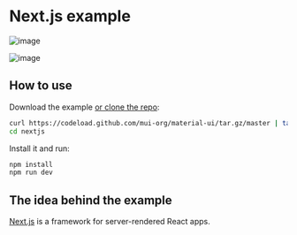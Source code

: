 # Next.js example

![image](https://user-images.githubusercontent.com/78357366/170837973-6a3de445-5fa4-4c39-8b88-bdf911971ca7.png)

![image](https://user-images.githubusercontent.com/78357366/170837985-2b061eac-6f5a-406d-97b5-b734e8ca97e6.png)

## How to use

Download the example [or clone the repo](https://github.com/mui-org/material-ui):

```sh
curl https://codeload.github.com/mui-org/material-ui/tar.gz/master | tar -xz --strip=2  material-ui-master/examples/nextjs
cd nextjs
```

Install it and run:

```sh
npm install
npm run dev
```

## The idea behind the example

[Next.js](https://github.com/zeit/next.js) is a framework for server-rendered React apps.
